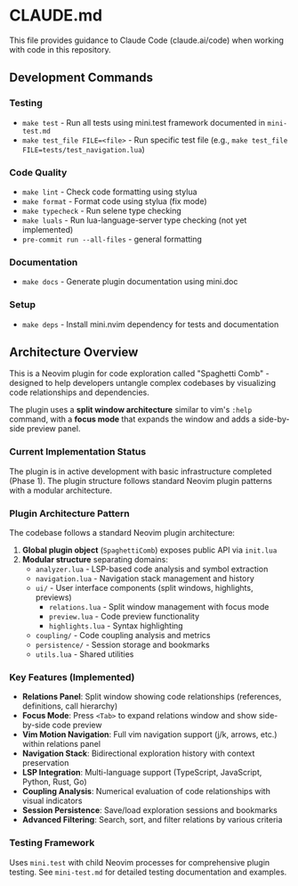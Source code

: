 # CLAUDE.md

This file provides guidance to Claude Code (claude.ai/code) when working with code in this repository.

## Development Commands

### Testing

- `make test` - Run all tests using mini.test framework documented in `mini-test.md`
- `make test_file FILE=<file>` - Run specific test file (e.g., `make test_file FILE=tests/test_navigation.lua`)

### Code Quality

- `make lint` - Check code formatting using stylua
- `make format` - Format code using stylua (fix mode)
- `make typecheck` - Run selene type checking
- `make luals` - Run lua-language-server type checking (not yet implemented)
- `pre-commit run --all-files` - general formatting

### Documentation

- `make docs` - Generate plugin documentation using mini.doc

### Setup

- `make deps` - Install mini.nvim dependency for tests and documentation

## Architecture Overview

This is a Neovim plugin for code exploration called "Spaghetti Comb" - designed to help developers untangle complex codebases by visualizing code relationships and dependencies.

The plugin uses a **split window architecture** similar to vim's `:help` command, with a **focus mode** that expands the window and adds a side-by-side preview panel.

### Current Implementation Status

The plugin is in active development with basic infrastructure completed (Phase 1). The plugin structure follows standard Neovim plugin patterns with a modular architecture.

### Plugin Architecture Pattern

The codebase follows a standard Neovim plugin architecture:

1. **Global plugin object** (`SpaghettiComb`) exposes public API via `init.lua`
1. **Modular structure** separating domains:
    - `analyzer.lua` - LSP-based code analysis and symbol extraction
    - `navigation.lua` - Navigation stack management and history
    - `ui/` - User interface components (split windows, highlights, previews)
        - `relations.lua` - Split window management with focus mode
        - `preview.lua` - Code preview functionality
        - `highlights.lua` - Syntax highlighting
    - `coupling/` - Code coupling analysis and metrics
    - `persistence/` - Session storage and bookmarks
    - `utils.lua` - Shared utilities

### Key Features (Implemented)

- **Relations Panel**: Split window showing code relationships (references, definitions, call hierarchy)
- **Focus Mode**: Press `<Tab>` to expand relations window and show side-by-side code preview
- **Vim Motion Navigation**: Full vim navigation support (j/k, arrows, etc.) within relations panel
- **Navigation Stack**: Bidirectional exploration history with context preservation
- **LSP Integration**: Multi-language support (TypeScript, JavaScript, Python, Rust, Go)
- **Coupling Analysis**: Numerical evaluation of code relationships with visual indicators
- **Session Persistence**: Save/load exploration sessions and bookmarks
- **Advanced Filtering**: Search, sort, and filter relations by various criteria

### Testing Framework

Uses `mini.test` with child Neovim processes for comprehensive plugin testing. See `mini-test.md` for detailed testing documentation and examples.
